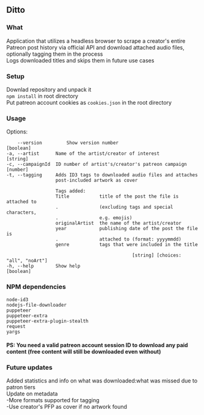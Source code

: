 ## Ditto
### What
Application that utilizes a headless browser to scrape a creator's entire Patreon post history via
official API and download attached audio files, optionally tagging them in the process<br>
Logs downloaded titles and skips them in future use cases

### Setup
Downlad repository and unpack it<br>
`npm install` in root directory<br>
Put patreon account cookies as `cookies.json` in the root directory<br>

### Usage
Options:
  
        --version         Show version number                              [boolean]
    -a, --artist      Name of the artist/creator of interest               [string]
    -c, --campaignId  ID number of artist's/creator's patreon campaign     [number]                
    -t, --tagging     Adds ID3 tags to downloaded audio files and attaches
                      post-included artwork as cover
                    
                      Tags added:
                      Title           title of the post the file is attached to
                      .               (excluding tags and special characters,
                      .               e.g. emojis)
                      originalArtist  the name of the artist/creator
                      year            publishing date of the post the file is
                      .               attached to (format: yyyymmdd)
                      genre           tags that were included in the title

                                                  [string] [choices: "all", "noArt"]
    -h, --help        Show help                                            [boolean]

### NPM dependencies
`node-id3`<br>
`nodejs-file-downloader`<br>
`puppeteer`<br>
`puppeteer-extra`<br>
`puppeteer-extra-plugin-stealth`<br>
`request`<br>
`yargs`

#### PS: You need a valid patreon account session ID to download any paid content (free content will still be downloaded even without)

### Future updates
Added statistics and info on what was downloaded:what was missed due to patron tiers<br>
Update on metadata<br>
-More formats supported for tagging<br>
-Use creator's PFP as cover if no artwork found<br>
